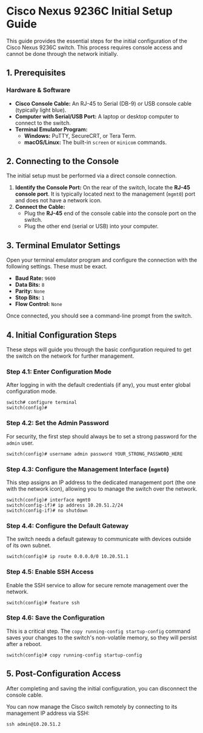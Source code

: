 # Cisco Nexus 9236C Initial Setup Guide

This guide provides the essential steps for the initial configuration of the Cisco Nexus 9236C switch. This process requires console access and cannot be done through the network initially.

## 1. Prerequisites

### Hardware & Software

*   **Cisco Console Cable:** An RJ-45 to Serial (DB-9) or USB console cable (typically light blue).
*   **Computer with Serial/USB Port:** A laptop or desktop computer to connect to the switch.
*   **Terminal Emulator Program:**
    *   **Windows:** PuTTY, SecureCRT, or Tera Term.
    *   **macOS/Linux:** The built-in `screen` or `minicom` commands.

## 2. Connecting to the Console

The initial setup must be performed via a direct console connection.

1.  **Identify the Console Port:** On the rear of the switch, locate the **RJ-45 console port**. It is typically located next to the management (`mgmt0`) port and does not have a network icon.
2.  **Connect the Cable:**
    *   Plug the **RJ-45** end of the console cable into the console port on the switch.
    *   Plug the other end (serial or USB) into your computer.

## 3. Terminal Emulator Settings

Open your terminal emulator program and configure the connection with the following settings. These must be exact.

*   **Baud Rate:** `9600`
*   **Data Bits:** `8`
*   **Parity:** `None`
*   **Stop Bits:** `1`
*   **Flow Control:** `None`

Once connected, you should see a command-line prompt from the switch.

## 4. Initial Configuration Steps

These steps will guide you through the basic configuration required to get the switch on the network for further management.

### Step 4.1: Enter Configuration Mode

After logging in with the default credentials (if any), you must enter global configuration mode.

```
switch# configure terminal
switch(config)#
```

### Step 4.2: Set the Admin Password

For security, the first step should always be to set a strong password for the `admin` user.

```
switch(config)# username admin password YOUR_STRONG_PASSWORD_HERE
```

### Step 4.3: Configure the Management Interface (`mgmt0`)

This step assigns an IP address to the dedicated management port (the one with the network icon), allowing you to manage the switch over the network.

```
switch(config)# interface mgmt0
switch(config-if)# ip address 10.20.51.2/24
switch(config-if)# no shutdown
```

### Step 4.4: Configure the Default Gateway

The switch needs a default gateway to communicate with devices outside of its own subnet.

```
switch(config)# ip route 0.0.0.0/0 10.20.51.1
```

### Step 4.5: Enable SSH Access

Enable the SSH service to allow for secure remote management over the network.

```
switch(config)# feature ssh
```

### Step 4.6: Save the Configuration

This is a critical step. The `copy running-config startup-config` command saves your changes to the switch's non-volatile memory, so they will persist after a reboot.

```
switch(config)# copy running-config startup-config
```

## 5. Post-Configuration Access

After completing and saving the initial configuration, you can disconnect the console cable.

You can now manage the Cisco switch remotely by connecting to its management IP address via SSH:

```
ssh admin@10.20.51.2
```
